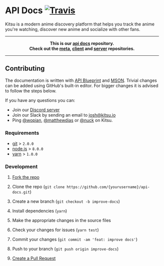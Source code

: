 # API Docs [![Travis]][2]

Kitsu is a modern anime discovery platform that helps you track the anime you're watching, discover new anime and socialize with other fans.

---
**<p align="center">This is our [api docs] repository.<br />Check out the [meta], [client] and [server] repositories.</p>**

[meta]:https://github.com/hummingbird-me/hummingbird
[client]:https://github.com/hummingbird-me/hummingbird-client
[server]:https://github.com/hummingbird-me/hummingbird-server
[api docs]:https://kitsu.docs.apiary.io

---

## Contributing

The documentation is written with [API Blueprint][3] and [MSON][4]. Trivial changes can be added using GitHub's built-in editor. For bigger changes it is advised to follow the steps below.

If you have any questions you can:
- Join our [Discord server][7]
- Join our Slack by sending an email to josh@kitsu.io
- Ping [@wopian], [@matthewdias] or [@nuck] on Kitsu.

### Requirements

- [git](https://git-scm.com) > `2.0.0`
- [node.js](https://nodejs.org) > `8.0.0`
- [yarn](https://yarnpkg.com) > `1.0.0`

### Development

1. [Fork the repo][5]

2. Clone the repo (`git clone https://github.com/{yourusername}/api-docs.git`)

3. Create a new branch (`git checkout -b improve-docs`)

4. Install dependencies (`yarn`)

5. Make the appropriate changes in the source files

6. Check your changes for issues (`yarn test`)

7. Commit your changes (`git commit -am 'feat: improve docs'`)

8. Push to your branch (`git push origin improve-docs`)

9. [Create a Pull Request][6]

[0]:https://github.com/hummingbird-me/hummingbird-server
[1]:https://github.com/hummingbird-me/hummingbird-client
[2]:https://travis-ci.org/hummingbird-me/api-docs
[3]:https://apiblueprint.org
[4]:https://github.com/apiaryio/mson
[5]:https://help.github.com/articles/fork-a-repo/#fork-an-example-repository
[6]:https://help.github.com/articles/creating-a-pull-request/#creating-the-pull-request
[7]:https://invite.gg/kitsu

[travis]:https://img.shields.io/travis/hummingbird-me/api-docs/source.svg?style=flat-square&label=blueprint
[@wopian]:https://kitsu.io/users/wopian
[@matthewdias]:https://kitsu.io/users/matthewdias
[@nuck]:https://kitsu.io/users/nuck
